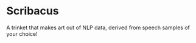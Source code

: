 # Scribacus
A trinket that makes art out of NLP data, derived from speech samples of your choice! 


